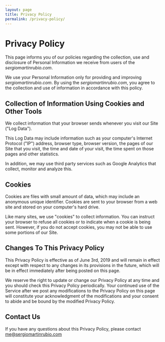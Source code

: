 ```yaml
---
layout: page
title: Privacy Policy
permalink: /privacy-policy/
---
```


# **Privacy Policy**

This page informs you of our policies regarding the collection, use and disclosure of Personal Information we receive from users of the _sergiomartinrubio.com_.

We use your Personal Information only for providing and improving _sergiomartinrubio.com_. By using the _sergiomartinrubio.com_, you agree to the collection and use of information in accordance with this policy.

## Collection of Information Using Cookies and Other Tools

We collect information that your browser sends whenever you visit our Site ("Log Data").

This Log Data may include information such as your computer's Internet Protocol ("IP") address, browser type, browser version, the pages of our Site that you visit, the time and date of your visit, the time spent on those pages and other statistics.

In addition, we may use third party services such as Google Analytics that collect, monitor and analyze this.

## Cookies

Cookies are files with small amount of data, which may include an anonymous unique identifier. Cookies are sent to your browser from a web site and stored on your computer's hard drive.

Like many sites, we use "cookies" to collect information. You can instruct your browser to refuse all cookies or to indicate when a cookie is being sent. However, if you do not accept cookies, you may not be able to use some portions of our Site.

## Changes To This Privacy Policy

This Privacy Policy is effective as of June 3rd, 2019 and will remain in effect except with respect to any changes in its provisions in the future, which will be in effect immediately after being posted on this page.

We reserve the right to update or change our Privacy Policy at any time and you should check this Privacy Policy periodically. Your continued use of the Service after we post any modifications to the Privacy Policy on this page will constitute your acknowledgment of the modifications and your consent to abide and be bound by the modified Privacy Policy.

## Contact Us

If you have any questions about this Privacy Policy, please contact <a href = "mailto: me@sergiomartinrubio.com">me@sergiomartinrubio.com</a>
